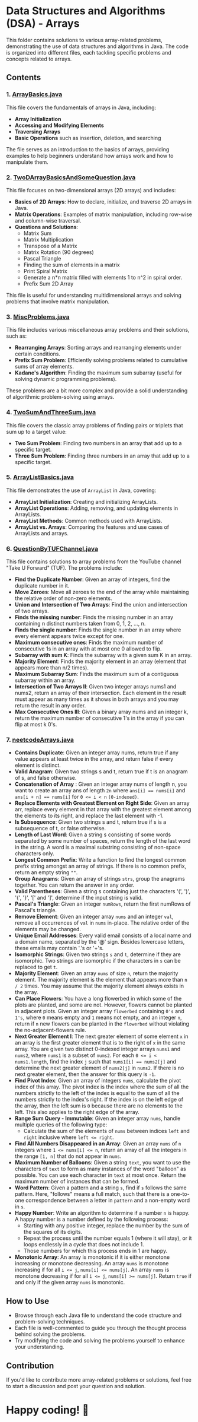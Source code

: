 # Data Structures and Algorithms (DSA) - Arrays

This folder contains solutions to various array-related problems, demonstrating the use of data structures and algorithms in Java. The code is organized into different files, each tackling specific problems and concepts related to arrays.

## Contents

### 1. [ArrayBasics.java](https://github.com/AnkushGitRepo/DSA/blob/main/src/main/java/org/example/Arrays/ArrayBasics.java)
This file covers the fundamentals of arrays in Java, including:
- **Array Initialization**
- **Accessing and Modifying Elements**
- **Traversing Arrays**
- **Basic Operations** such as insertion, deletion, and searching

The file serves as an introduction to the basics of arrays, providing examples to help beginners understand how arrays work and how to manipulate them.

### 2. [TwoDArrayBasicsAndSomeQuestion.java](https://github.com/AnkushGitRepo/DSA/blob/main/src/main/java/org/example/Arrays/TwoDArrayBasicsAndSomeQuestion.java)
This file focuses on two-dimensional arrays (2D arrays) and includes:
- **Basics of 2D Arrays**: How to declare, initialize, and traverse 2D arrays in Java.
- **Matrix Operations**: Examples of matrix manipulation, including row-wise and column-wise traversal.
- **Questions and Solutions**:
    - Matrix Sum
    - Matrix Multiplication
    - Transpose of a Matrix
    - Matrix Rotation (90 degrees)
    - Pascal Triangle
    - Finding the sum of elements in a matrix
    - Print Spiral Matrix
    - Generate a n*n matrix filled with elements 1 to n^2 in spiral order.
    - Prefix Sum 2D Array

This file is useful for understanding multidimensional arrays and solving problems that involve matrix manipulation.

### 3. [MiscProblems.java](https://github.com/AnkushGitRepo/DSA/blob/main/src/main/java/org/example/Arrays/MiscProblems.java)
This file includes various miscellaneous array problems and their solutions, such as:
- **Rearranging Arrays**: Sorting arrays and rearranging elements under certain conditions.
- **Prefix Sum Problem**: Efficiently solving problems related to cumulative sums of array elements.
- **Kadane's Algorithm**: Finding the maximum sum subarray (useful for solving dynamic programming problems).

These problems are a bit more complex and provide a solid understanding of algorithmic problem-solving using arrays.

### 4. [TwoSumAndThreeSum.java](https://github.com/AnkushGitRepo/DSA/blob/main/src/main/java/org/example/Arrays/TwoSumAndThreeSum.java)
This file covers the classic array problems of finding pairs or triplets that sum up to a target value:
- **Two Sum Problem**: Finding two numbers in an array that add up to a specific target.
- **Three Sum Problem**: Finding three numbers in an array that add up to a specific target.

### 5. [ArrayListBasics.java](https://github.com/AnkushGitRepo/DSA/blob/main/src/main/java/org/example/Arrays/ArrayListBasics.java)
This file demonstrates the use of `ArrayList` in Java, covering:
- **ArrayList Initialization**: Creating and initializing ArrayLists.
- **ArrayList Operations**: Adding, removing, and updating elements in ArrayLists.
- **ArrayList Methods**: Common methods used with ArrayLists.
- **ArrayList vs. Arrays**: Comparing the features and use cases of ArrayLists and arrays.

### 6. [QuestionByTUFChannel.java](https://github.com/AnkushGitRepo/DSA/blob/main/src/main/java/org/example/Arrays/QuestionByTUFChannel.java)
This file contains solutions to array problems from the YouTube channel "Take U Forward" (TUF). The problems include:
- **Find the Duplicate Number**: Given an array of integers, find the duplicate number in it.
- **Move Zeroes**: Move all zeroes to the end of the array while maintaining the relative order of non-zero elements.
- **Union and Intersection of Two Arrays**: Find the union and intersection of two arrays.
- **Finds the missing number**: Finds the missing number in an array containing n distinct numbers taken from 0, 1, 2, ..., n.
- **Finds the single number**: Finds the single number in an array where every element appears twice except for one.
- **Maximum consecutive ones**: Finds the maximum number of consecutive 1s in an array with at most one 0 allowed to flip.
- **Subarray with sum K**: Finds the subarray with a given sum K in an array.
- **Majority Element**: Finds the majority element in an array (element that appears more than n/2 times).
- **Maximum Subarray Sum**: Finds the maximum sum of a contiguous subarray within an array.
- **Intersection of Two Arrays II**: Given two integer arrays nums1 and nums2, return an array of their intersection. Each element in the result must appear as many times as it shows in both arrays and you may return the result in any order.
- **Max Consecutive Ones III**: Given a binary array nums and an integer k, return the maximum number of consecutive 1's in the array if you can flip at most k 0's.

### 7. [neetcodeArrays.java](https://github.com/AnkushGitRepo/DSA/blob/main/src/main/java/org/example/Arrays/neetcodeArrays.java)
- **Contains Duplicate**: Given an integer array nums, return true if any value appears at least twice in the array, and return false if every element is distinct.
- **Valid Anagram**: Given two strings s and t, return true if t is an anagram of s, and false otherwise.
- **Concatenation of Array** : Given an integer array nums of length n, you want to create an array ans of length `2n` where `ans[i] == nums[i]` and `ans[i + n] == nums[i]` for `0 <= i < n` `(0-indexed)`.
- **Replace Elements with Greatest Element on Right Side**: Given an array arr, replace every element in that array with the greatest element among the elements to its right, and replace the last element with -1.
- **Is Subsequence**: Given two strings s and t, return true if s is a subsequence of t, or false otherwise.
- **Length of Last Word**: Given a string s consisting of some words separated by some number of spaces, return the length of the last word in the string. A word is a maximal substring consisting of non-space characters only.
- **Longest Common Prefix**: Write a function to find the longest common prefix string amongst an array of strings. If there is no common prefix, return an empty string `""`.
- **Group Anagrams**: Given an array of strings `strs`, group the anagrams together. You can return the answer in any order.
- **Valid Parentheses**: Given a string s containing just the characters '(', ')', '{', '}', '[' and ']', determine if the input string is valid.
- **Pascal's Triangle**: Given an integer `numRows`, return the first numRows of Pascal's triangle.
- **Remove Element**: Given an integer array `nums` and an integer `val`, remove all occurrences of `val` in `nums` in-place. The relative order of the elements may be changed.
- **Unique Email Addresses**: Every valid email consists of a local name and a domain name, separated by the '@' sign. Besides lowercase letters, these emails may contain '.'s or '+'s.
- **Isomorphic Strings**: Given two strings `s` and `t`, determine if they are isomorphic. Two strings are isomorphic if the characters in `s` can be replaced to get `t`.
- **Majority Element**: Given an array `nums` of size `n`, return the majority element. The majority element is the element that appears more than `n / 2` times. You may assume that the majority element always exists in the array.
- **Can Place Flowers**: You have a long flowerbed in which some of the plots are planted, and some are not. However, flowers cannot be planted in adjacent plots. Given an integer array `flowerbed` containing `0's` and `1's`, where `0` means empty and `1` means not empty, and an integer `n`, return if `n` new flowers can be planted in the `flowerbed` without violating the no-adjacent-flowers rule.
- **Next Greater Element I**: The next greater element of some element `x` in an array is the first greater element that is to the right of `x` in the same array. You are given two distinct 0-indexed integer arrays `nums1` and `nums2`, where `nums1` is a subset of `nums2`. For each `0 <= i < nums1.length`, find the index `j` such that `nums1[i] == nums2[j]` and determine the next greater element of `nums2[j]` in `nums2`. If there is no next greater element, then the answer for this query is `-1`.
- **Find Pivot Index**: Given an array of integers `nums`, calculate the pivot index of this array. The pivot index is the index where the sum of all the numbers strictly to the left of the index is equal to the sum of all the numbers strictly to the index's right. If the index is on the left edge of the array, then the left sum is `0` because there are no elements to the left. This also applies to the right edge of the array.
- **Range Sum Query - Immutable**: Given an integer array `nums`, handle multiple queries of the following type:
    - Calculate the sum of the elements of `nums` between indices `left` and `right` inclusive where `left <= right`.
- **Find All Numbers Disappeared in an Array**: Given an array `nums` of `n` integers where `1 <= nums[i] <= n`, return an array of all the integers in the range `[1, n]` that do not appear in `nums`.
- **Maximum Number of Balloons**: Given a string `text`, you want to use the characters of `text` to form as many instances of the word "balloon" as possible. You can use each character in `text` at most once. Return the maximum number of instances that can be formed.
- **Word Pattern**: Given a pattern and a string `s`, find if `s` follows the same pattern. Here, "follows" means a full match, such that there is a one-to-one correspondence between a letter in `pattern` and a non-empty word in `s`.
- **Happy Number**: Write an algorithm to determine if a number `n` is happy. A happy number is a number defined by the following process:
    - Starting with any positive integer, replace the number by the sum of the squares of its digits.
    - Repeat the process until the number equals 1 (where it will stay), or it loops endlessly in a cycle that does not include 1.
    - Those numbers for which this process ends in 1 are happy.
- **Monotonic Array**: An array is monotonic if it is either monotone increasing or monotone decreasing. An array `nums` is monotone increasing if for all `i <= j`, `nums[i] <= nums[j]`. An array `nums` is monotone decreasing if for all `i <= j`, `nums[i] >= nums[j]`. Return `true` if and only if the given array `nums` is monotonic.

## How to Use
- Browse through each Java file to understand the code structure and problem-solving techniques.
- Each file is well-commented to guide you through the thought process behind solving the problems.
- Try modifying the code and solving the problems yourself to enhance your understanding.

## Contribution
If you'd like to contribute more array-related problems or solutions, feel free to  start a discussion and post your question and solution.

Happy coding! 🚀
=======
